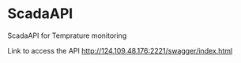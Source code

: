 # ScadaAPI
ScadaAPI for Temprature monitoring

Link to access the API
http://124.109.48.176:2221/swagger/index.html
